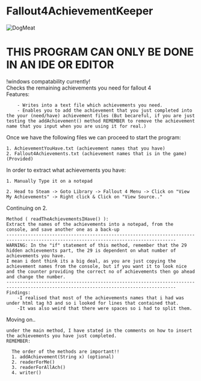 # Fallout4AchievementKeeper
![DogMeat](https://user-images.githubusercontent.com/61877841/103414880-a799d480-4b77-11eb-8a43-63a21cec5315.jpg)
# THIS PROGRAM CAN ONLY BE DONE IN AN IDE OR EDITOR
!windows compatability currently!  
Checks the remaining achievements you need for fallout 4  
Features:

        - Writes into a text file which achievements you need.
        - Enables you to add the achievement that you just completed into the your (need/have) achievement files (But becareful, if you are just testing the addAchievement() method REMEMBER to remove the achievement name that you input when you are using it for real.)

Once we have the following files we can proceed to start the program:


    1. AchievementYouHave.txt (achievement names that you have)
    2. Fallout4Achievements.txt (achievement names that is in the game) (Provided)
In order to extract what achievements you have:
    
    1. Manually Type it on a notepad
    
    2. Head to Steam -> Goto Library -> Fallout 4 Menu -> Click on "View My Achievements" -> Right click & Click on "View Source.."

Continuing on 2.
    
    Method ( readTheAchievementsIHave() ):
    Extract the names of the achievements into a notepad, from the console, and save another one as a back-up
    -------------------------------------------------------------------------------------------------------------------------------------
    WARNING: In the "if" statement of this method, remember that the 29 hidden achievements part, the 29 is dependent on what number of achievements you have.
    I mean i dont think its a big deal, as you are just copying the achievement names from the console, but if you want it to look nice and the counter providing the correct no of achievements then go ahead and change the number.
    -------------------------------------------------------------------------------------------------------------------------------------
    Findings:
        -I realised that most of the achievements names that i had was under html tag h3 and so i looked for lines that contained that.
        -It was also weird that there were spaces so i had to split them.

Moving on.. 

    under the main method, I have stated in the comments on how to insert the achievements you have just completed.
    REMEMBER:
    
      The order of the methods are important!!
      1. addAchievement(String x) (optional)
      2. readerForMe()
      3. readerForAllAch()
      4. writer()
